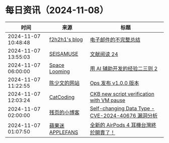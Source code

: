 ﻿# 每日资讯（2024-11-08）

|时间|来源|标题|
|---|---|---|
|2024-11-07 10:48:48|[f2h2h1's blog](https://f2h2h1.github.io/rss.xml)|[电子邮件的不完整总结](https://f2h2h1.github.io/article/电子邮件的不完整总结.html)|
|2024-11-07 13:55:03|[SEISAMUSE](https://www.seis-jun.xyz/atom.xml)|[文献阅读 24 ](http://www.seis-jun.xyz/paper-reading-24)|
|2024-11-07 06:00:00|[Space Looming](http://yibie.github.io/index.xml)|[用 AI 辅助开发的经验二三则 2 ](https://www.gtdstudy.com/posts/learned-from-using-ai-develop-software-2/)|
|2024-11-07 11:22:55|[陈少文的网站](https://www.chenshaowen.com/atom.xml)|[Ops 发布 v1.0.0 版本](https://www.chenshaowen.com/blog/ops-v1.0.0.html)|
|2024-11-07 12:03:24|[CatCoding](https://catcoding.me/atom.xml)|[CKB new script verification with VM pause](http://catcoding.me/p/ckb-new-verify/)|
|2024-11-07 02:00:00|[残页的小博客](https://blog.canyie.top/atom.xml)|[Self-changing Data Type - CVE-2024-40676 漏洞分析](https://blog.canyie.top/2024/11/07/self-changing-data-type/)|
|2024-11-07 01:07:50|[蘋果迷 APPLEFANS](https://applefans.today/feed/)|[全新的 AirPods 4 耳機台灣終於開賣了！](https://applefans.today/2024-11-airpods-4-tw-launch/)|
